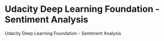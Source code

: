 # Udacity Deep Learning Foundation - Sentiment Analysis
Udacity Deep Learning Foundation - Sentiment Analysis
